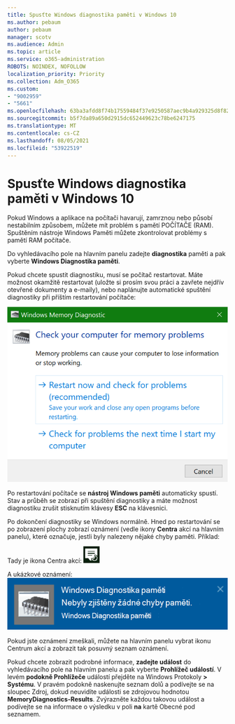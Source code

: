 ```yaml
---
title: Spusťte Windows diagnostika paměti v Windows 10
ms.author: pebaum
author: pebaum
manager: scotv
ms.audience: Admin
ms.topic: article
ms.service: o365-administration
ROBOTS: NOINDEX, NOFOLLOW
localization_priority: Priority
ms.collection: Adm_O365
ms.custom:
- "9002959"
- "5661"
ms.openlocfilehash: 63ba3afdd8f74b17559484f37e9250587aec9b4a929325d8f82e3c9ad06f1783
ms.sourcegitcommit: b5f7da89a650d2915dc652449623c78be6247175
ms.translationtype: MT
ms.contentlocale: cs-CZ
ms.lasthandoff: 08/05/2021
ms.locfileid: "53922519"
---
```

# <a name="run-windows-memory-diagnostics-in-windows-10"></a>Spusťte Windows diagnostika paměti v Windows 10

Pokud Windows a aplikace na počítači havarují, zamrznou nebo působí nestabilním způsobem, můžete mít problém s pamětí POČÍTAČE (RAM). Spuštěním nástroje Windows Paměti můžete zkontrolovat problémy s pamětí RAM počítače.

Do vyhledávacího pole na hlavním panelu zadejte **diagnostika** paměti a pak vyberte **Windows Diagnostika paměti**. 

Pokud chcete spustit diagnostiku, musí se počítač restartovat. Máte možnost okamžitě restartovat (uložte si prosím svou práci a zavřete nejdřív otevřené dokumenty a e-maily), nebo naplánujte automatické spuštění diagnostiky při příštím restartování počítače:

![Windows Diagnostika paměti](media/windows-memory-diagnostic.png)

Po restartování počítače se **nástroj Windows paměti** automaticky spustí. Stav a průběh se zobrazí při spuštění diagnostiky a máte možnost diagnostiku zrušit stisknutím klávesy **ESC** na klávesnici.

Po dokončení diagnostiky se Windows normálně.
Hned po restartování se po zobrazení plochy zobrazí oznámení (vedle ikony **Centra** akcí na hlavním panelu), které označuje, jestli byly nalezeny nějaké chyby paměti. Příklad:

Tady je ikona Centra akcí: ![Ikona Centra akcí](media/action-center-icon.png) 

A ukázkové oznámení: ![Žádné chyby paměti](media/no-memory-errors.png)

Pokud jste oznámení zmeškali, můžete na hlavním panelu  vybrat ikonu Centrum akcí a zobrazit tak posuvný seznam oznámení. 

Pokud chcete zobrazit podrobné informace, **zadejte událost** do vyhledávacího pole na hlavním panelu a pak vyberte **Prohlížeč událostí**. V levém **podokně Prohlížeče** událostí přejděte na Windows Protokoly **> Systému**. V pravém podokně naskenujte seznam dolů  a podívejte se na sloupec Zdroj, dokud neuvidíte události se zdrojovou hodnotou **MemoryDiagnostics-Results**. Zvýrazněte každou takovou událost a podívejte se na informace o výsledku v poli **na** kartě Obecné pod seznamem.
